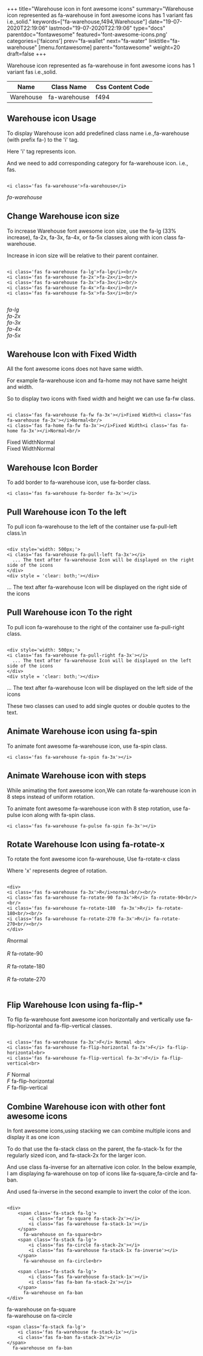 +++
title="Warehouse icon in font awesome icons"
summary="Warehouse icon represented as fa-warehouse in font awesome icons has 1 variant fas i.e.,solid."
keywords=["fa-warehouse,f494,Warehouse"]
date="19-07-2020T22:19:06"
lastmod="19-07-2020T22:19:06"
type="docs"
parentdoc="fontawesome"
featured='font-awesome-icons.png'
categories=['faicons']
prev="fa-wallet"
next="fa-water"
linktitle="fa-warehouse"
[menu.fontawesome]
parent="fontawesome"
weight=20
draft=false
+++


Warehouse icon represented as fa-warehouse in font awesome icons has 1 variant fas i.e.,solid.

<div class='table-responsive'><table class='table'><thead><tr><th>Name</th><th>Class Name</th><th>Css Content Code</th></tr></thead><tbody><tr><td>Warehouse</td><td>fa-warehouse</td><td>f494</td></tr></tbody></table></div>



## Warehouse icon Usage

To display Warehouse icon add predefined class name i.e.,fa-warehouse (with prefix fa-) to the 'i' tag.

Here 'i' tag represents icon.

And we need to add corresponding category for fa-warehouse icon. i.e., fas.


```

<i class='fas fa-warehouse'>fa-warehouse</i>
```

<i class='fas fa-warehouse'>fa-warehouse</i>




## Change Warehouse icon size
To increase Warehouse font awesome icon size, use the fa-lg (33% increase), fa-2x, fa-3x, fa-4x, or fa-5x classes along with icon class fa-warehouse.

Increase in icon size will be relative to their parent container. 

```

<i class='fas fa-warehouse fa-lg'>fa-lg</i><br/>
<i class='fas fa-warehouse fa-2x'>fa-2x</i><br/>
<i class='fas fa-warehouse fa-3x'>fa-3x</i><br/>
<i class='fas fa-warehouse fa-4x'>fa-4x</i><br/>
<i class='fas fa-warehouse fa-5x'>fa-5x</i><br/>
            
```

<i class='fas fa-warehouse fa-lg'>fa-lg</i><br/>
<i class='fas fa-warehouse fa-2x'>fa-2x</i><br/>
<i class='fas fa-warehouse fa-3x'>fa-3x</i><br/>
<i class='fas fa-warehouse fa-4x'>fa-4x</i><br/>
<i class='fas fa-warehouse fa-5x'>fa-5x</i><br/>
            



## Warehouse Icon with Fixed Width 

All the font awesome icons does not have same width.

For example fa-warehouse icon and fa-home may not have same height and width.

So to display two icons with fixed width and height we can use fa-fw class.


```

<i class='fas fa-warehouse fa-fw fa-3x'></i>Fixed Width<i class='fas fa-warehouse fa-3x'></i>Normal<br/>
<i class='fas fa-home fa-fw fa-3x'></i>Fixed Width<i class='fas fa-home fa-3x'></i>Normal<br/>
```

<i class='fas fa-warehouse fa-fw fa-3x'></i>Fixed Width<i class='fas fa-warehouse fa-3x'></i>Normal<br/>
<i class='fas fa-home fa-fw fa-3x'></i>Fixed Width<i class='fas fa-home fa-3x'></i>Normal<br/>



## Warehouse Icon Border 

To add border to fa-warehouse icon, use fa-border class.


```
<i class='fas fa-warehouse fa-border fa-3x'></i>

```
<i class='fas fa-warehouse fa-border fa-3x'></i>





## Pull Warehouse icon To the left

To pull icon fa-warehouse to the left of the container use fa-pull-left class.\n

```

<div style='width: 500px;'>
<i class='fas fa-warehouse fa-pull-left fa-3x'></i>
  ... The text after fa-warehouse Icon will be displayed on the right side of the icons
</div>
<div style = 'clear: both;'></div>
```

<div style='width: 500px;'>
<i class='fas fa-warehouse fa-pull-left fa-3x'></i>
  ... The text after fa-warehouse Icon will be displayed on the right side of the icons
</div>
<div style = 'clear: both;'></div>




## Pull Warehouse icon To the right
To pull icon fa-warehouse to the right of the container use fa-pull-right class.

```

<div style='width: 500px;'>
<i class='fas fa-warehouse fa-pull-right fa-3x'></i>
  ... The text after fa-warehouse Icon will be displayed on the left side of the icons
</div>
<div style = 'clear: both;'></div>
```

<div style='width: 500px;'>
<i class='fas fa-warehouse fa-pull-right fa-3x'></i>
  ... The text after fa-warehouse Icon will be displayed on the left side of the icons
</div>
<div style = 'clear: both;'></div>

These two classes can used to add single quotes or double quotes to the text.


## Animate Warehouse icon using fa-spin
To animate font awesome fa-warehouse icon, use fa-spin class.

```
<i class='fas fa-warehouse fa-spin fa-3x'></i>
```
<i class='fas fa-warehouse fa-spin fa-3x'></i>




## Animate Warehouse icon with steps
While animating the font awesome icon,We can rotate fa-warehouse icon in 8 steps instead of uniform rotation.

To animate font awesome fa-warehouse icon with 8 step rotation, use fa-pulse icon along with fa-spin class.


```
<i class='fas fa-warehouse fa-pulse fa-spin fa-3x'></i>

```
<i class='fas fa-warehouse fa-pulse fa-spin fa-3x'></i>





## Rotate Warehouse Icon using fa-rotate-x
To rotate the font awesome icon fa-warehouse, Use fa-rotate-x class

Where 'x' represents degree of rotation.


```

<div>
<i class='fas fa-warehouse fa-3x'>R</i>normal<br/><br/>
<i class='fas fa-warehouse fa-rotate-90 fa-3x'>R</i> fa-rotate-90<br/><br/> 
<i class='fas fa-warehouse fa-rotate-180  fa-3x'>R</i> fa-rotate-180<br/><br/> 
<i class='fas fa-warehouse fa-rotate-270 fa-3x'>R</i> fa-rotate-270<br/><br/>
</div>
```

<div>
<i class='fas fa-warehouse fa-3x'>R</i>normal<br/><br/>
<i class='fas fa-warehouse fa-rotate-90 fa-3x'>R</i> fa-rotate-90<br/><br/> 
<i class='fas fa-warehouse fa-rotate-180  fa-3x'>R</i> fa-rotate-180<br/><br/> 
<i class='fas fa-warehouse fa-rotate-270 fa-3x'>R</i> fa-rotate-270<br/><br/>
</div>




## Flip Warehouse Icon using fa-flip-*
To flip fa-warehouse font awesome icon horizontally and vertically use fa-flip-horizontal and fa-flip-vertical classes. 

```

<i class='fas fa-warehouse fa-3x'>F</i> Normal <br>
<i class='fas fa-warehouse fa-flip-horizontal fa-3x'>F</i> fa-flip-horizontal<br>
<i class='fas fa-warehouse fa-flip-vertical fa-3x'>F</i> fa-flip-vertical<br>
```

<i class='fas fa-warehouse fa-3x'>F</i> Normal <br>
<i class='fas fa-warehouse fa-flip-horizontal fa-3x'>F</i> fa-flip-horizontal<br>
<i class='fas fa-warehouse fa-flip-vertical fa-3x'>F</i> fa-flip-vertical<br>




## Combine Warehouse icon with other font awesome icons
In font awesome icons,using stacking we can combine multiple icons and display it as one icon 

To do that use the fa-stack class on the parent, the fa-stack-1x for the regularly sized icon, and fa-stack-2x for the larger icon.

And use class fa-inverse for an alternative icon color. 
In the below example, I am displaying fa-warehouse on top of icons like fa-square,fa-circle and fa-ban.

And used fa-inverse in the second example to invert the color of the icon.

```

<div>
    <span class='fa-stack fa-lg'>
        <i class='far fa-square fa-stack-2x'></i>
        <i class='fas fa-warehouse fa-stack-1x'></i>
    </span>
      fa-warehouse on fa-square<br>
    <span class='fa-stack fa-lg'>
        <i class='fas fa-circle fa-stack-2x'></i>
        <i class='fas fa-warehouse fa-stack-1x fa-inverse'></i>
    </span>
      fa-warehouse on fa-circle<br>

    <span class='fa-stack fa-lg'>
        <i class='fas fa-warehouse fa-stack-1x'></i>
        <i class='fas fa-ban fa-stack-2x'></i>
    </span>
      fa-warehouse on fa-ban
</div>
```

<div>
    <span class='fa-stack fa-lg'>
        <i class='far fa-square fa-stack-2x'></i>
        <i class='fas fa-warehouse fa-stack-1x'></i>
    </span>
      fa-warehouse on fa-square<br>
    <span class='fa-stack fa-lg'>
        <i class='fas fa-circle fa-stack-2x'></i>
        <i class='fas fa-warehouse fa-stack-1x fa-inverse'></i>
    </span>
      fa-warehouse on fa-circle<br>

    <span class='fa-stack fa-lg'>
        <i class='fas fa-warehouse fa-stack-1x'></i>
        <i class='fas fa-ban fa-stack-2x'></i>
    </span>
      fa-warehouse on fa-ban
</div>






